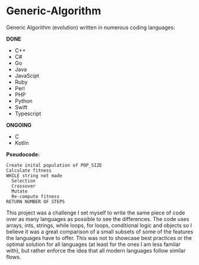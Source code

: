 # Generic-Algorithm
Generic Algorithm (evolution) written in numerous coding languages:

  __DONE__
  * C++
  * C#
  * Go
  * Java
  * JavaScipt
  * Ruby
  * Perl
  * PHP
  * Python
  * Swift
  * Typescript
  
__ONGOING__
   * C
   * Kotlin
   
 __Pseudocode:__
  ```
  Create inital population of POP_SIZE
  Calculate fitness
  WHILE string not made
    Selection
    Crossover
    Mutate
    Re-compute fitness
  RETURN NUMBER OF STEPS
```
  
This project was a challenge I set myself to write the same piece of code over as many languages as possible to see the differences. The code uses arrays, ints, strings, while loops, for loops, conditional logic and objects so I believe it was a great comparison of a small subsets of some of the features the languages have to offer. This was not to showcase best practices or the optimal solution for all languages (at least for the ones I am less familar with), but rather enforce the idea that all modern languages follow similar flows.
